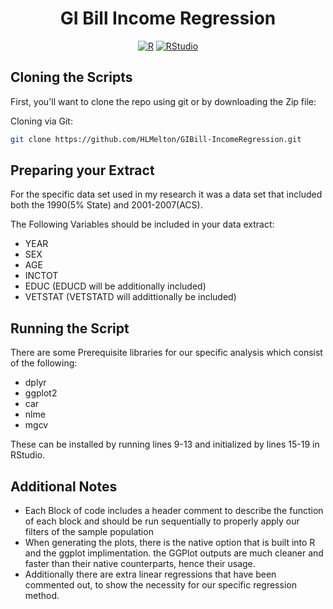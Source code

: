 <div align="center"> 
<h1> GI Bill Income Regression </h1>

[![R](https://img.shields.io/badge/R-grey?logo=r&style=for-the-badge)]()
[![RStudio](https://img.shields.io/badge/RStudio-grey?logo=rstudio&style=for-the-badge)]()

</div>


## Cloning the Scripts
First, you'll want to clone the repo using git or by downloading the Zip file:

Cloning via Git:
```bash
git clone https://github.com/HLMelton/GIBill-IncomeRegression.git
```


## Preparing your Extract
For the specific data set used in my research it was a data set that included both the 1990(5% State) and 2001-2007(ACS). 

The Following Variables should be included in your data extract:
- YEAR
- SEX
- AGE
- INCTOT
- EDUC (EDUCD will be additionally included)
- VETSTAT (VETSTATD will addittionally be included)


## Running the Script
There are some Prerequisite libraries for our specific analysis which consist of the following:
- dplyr
- ggplot2
- car
- nlme
- mgcv

These can be installed by running lines 9-13 and initialized by lines 15-19 in RStudio. 


## Additional Notes 
- Each Block of code includes a header comment to describe the function of each block and should be run sequentially to properly apply our filters of the sample population
- When generating the plots, there is the native option that is built into R and the ggplot implimentation. the GGPlot outputs are much cleaner and faster than their native counterparts, hence their usage. 
- Additionally there are extra linear regressions that have been commented out, to show the necessity for our specific regression method. 